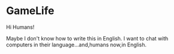 # GameLife

Hi Humans!

Maybe I don't know how to write this in English.
I want to chat with computers in their language...and,humans now,in English.

